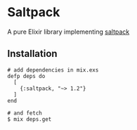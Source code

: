 # Saltpack

A pure Elixir library implementing [saltpack](https://saltpack.org/)

## Installation

```
# add dependencies in mix.exs
defp deps do
  [
    {:saltpack, "~> 1.2"}
  ]
end

# and fetch
$ mix deps.get
```
